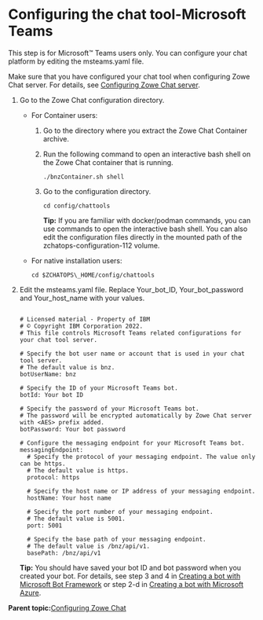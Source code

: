 # Configuring the chat tool-Microsoft Teams

This step is for Microsoft™ Teams users only. You can configure your chat platform by editing the msteams.yaml file.

Make sure that you have configured your chat tool when configuring Zowe Chat server. For details, see [Configuring Zowe Chat server](chatops_config_chatops_server.md).

1.  Go to the Zowe Chat configuration directory.

    -   For Container users:
        1.  Go to the directory where you extract the Zowe Chat Container archive.
        2.  Run the following command to open an interactive bash shell on the Zowe Chat container that is running.

            ```
            ./bnzContainer.sh shell
            ```

        3.  Go to the configuration directory.

            ```
            cd config/chattools
            ```

            **Tip:** If you are familiar with docker/podman commands, you can use commands to open the interactive bash shell. You can also edit the configuration files directly in the mounted path of the zchatops-configuration-112 volume.

    -   For native installation users:

        ```
        cd $ZCHATOPS\_HOME/config/chattools
        ```

2.  Edit the msteams.yaml file. Replace Your\_bot\_ID, Your\_bot\_password and Your\_host\_name with your values.

    ```
    
    # Licensed material - Property of IBM
    # © Copyright IBM Corporation 2022.
    # This file controls Microsoft Teams related configurations for your chat tool server.
    
    # Specify the bot user name or account that is used in your chat tool server.
    # The default value is bnz.
    botUserName: bnz
    
    # Specify the ID of your Microsoft Teams bot.
    botId: Your bot ID
    
    # Specify the password of your Microsoft Teams bot.
    # The password will be encrypted automatically by Zowe Chat server with <AES> prefix added.
    botPassword: Your bot password
    
    # Configure the messaging endpoint for your Microsoft Teams bot.
    messagingEndpoint:
      # Specify the protocol of your messaging endpoint. The value only can be https.
      # The default value is https.
      protocol: https
    
      # Specify the host name or IP address of your messaging endpoint.
      hostName: Your host name
    
      # Specify the port number of your messaging endpoint.
      # The default value is 5001.
      port: 5001
      
      # Specify the base path of your messaging endpoint.
      # The default value is /bnz/api/v1.
      basePath: /bnz/api/v1
    ```

    **Tip:** You should have saved your bot ID and bot password when you created your bot. For details, see step 3 and 4 in [Creating a bot with Microsoft Bot Framework](chatops_prerequisite_framework_bot.md) or step 2-d in [Creating a bot with Microsoft Azure](chatops_prerequisite_azure_bot.md).


**Parent topic:**[Configuring Zowe Chat](chatops_config.md)

